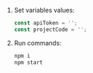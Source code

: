 1. Set variables values:

    ```javascript
    const apiToken = '';
    const projectCode = '';
    ```
2. Run commands:

    ```bash
    npm i
    npm start
    ```
